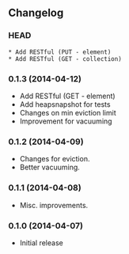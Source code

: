## Changelog

### HEAD

```
* Add RESTful (PUT - element)
* Add RESTful (GET - collection)
```

### 0.1.3 (2014-04-12)

* Add RESTful (GET - element)
* Add heapsnapshot for tests
* Changes on min eviction limit
* Improvement for vacuuming

### 0.1.2 (2014-04-09)

* Changes for eviction.
* Better vacuuming.

### 0.1.1 (2014-04-08)

* Misc. improvements.

### 0.1.0 (2014-04-07)

* Initial release
